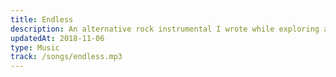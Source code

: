 ```yaml
---
title: Endless
description: An alternative rock instrumental I wrote while exploring a more ambient sound.
updatedAt: 2018-11-06
type: Music
track: /songs/endless.mp3
---
```

